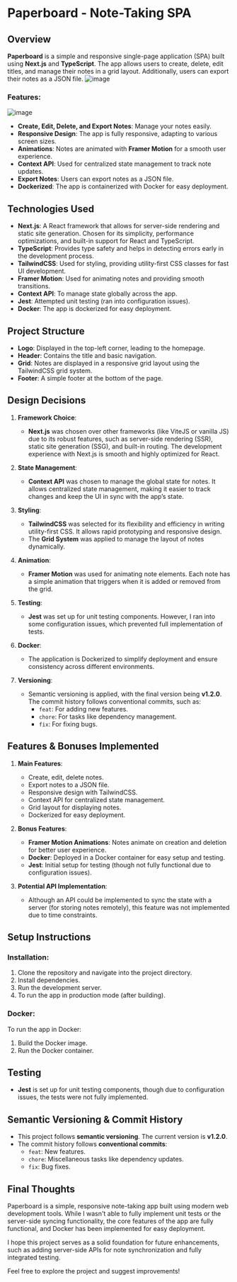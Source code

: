 # Paperboard - Note-Taking SPA

## Overview

**Paperboard** is a simple and responsive single-page application (SPA) built using **Next.js** and **TypeScript**. The app allows users to create, delete, edit titles, and manage their notes in a grid layout. Additionally, users can export their notes as a JSON file.
![image](https://github.com/user-attachments/assets/ed51d74f-8394-467a-8634-6516e60b0715)

### Features:
![image](https://github.com/user-attachments/assets/6ee80aa3-1d29-448a-8d27-50f69e342810)
- **Create, Edit, Delete, and Export Notes**: Manage your notes easily.
- **Responsive Design**: The app is fully responsive, adapting to various screen sizes.
- **Animations**: Notes are animated with **Framer Motion** for a smooth user experience.
- **Context API**: Used for centralized state management to track note updates.
- **Export Notes**: Users can export notes as a JSON file.
- **Dockerized**: The app is containerized with Docker for easy deployment.

## Technologies Used

- **Next.js**: A React framework that allows for server-side rendering and static site generation. Chosen for its simplicity, performance optimizations, and built-in support for React and TypeScript.
- **TypeScript**: Provides type safety and helps in detecting errors early in the development process.
- **TailwindCSS**: Used for styling, providing utility-first CSS classes for fast UI development.
- **Framer Motion**: Used for animating notes and providing smooth transitions.
- **Context API**: To manage state globally across the app.
- **Jest**: Attempted unit testing (ran into configuration issues).
- **Docker**: The app is dockerized for easy deployment.

## Project Structure

- **Logo**: Displayed in the top-left corner, leading to the homepage.
- **Header**: Contains the title and basic navigation.
- **Grid**: Notes are displayed in a responsive grid layout using the TailwindCSS grid system.
- **Footer**: A simple footer at the bottom of the page.
  
## Design Decisions

1. **Framework Choice**:
   - **Next.js** was chosen over other frameworks (like ViteJS or vanilla JS) due to its robust features, such as server-side rendering (SSR), static site generation (SSG), and built-in routing. The development experience with Next.js is smooth and highly optimized for React.
   
2. **State Management**:
   - **Context API** was chosen to manage the global state for notes. It allows centralized state management, making it easier to track changes and keep the UI in sync with the app’s state.

3. **Styling**:
   - **TailwindCSS** was selected for its flexibility and efficiency in writing utility-first CSS. It allows rapid prototyping and responsive design.
   - The **Grid System** was applied to manage the layout of notes dynamically.

4. **Animation**:
   - **Framer Motion** was used for animating note elements. Each note has a simple animation that triggers when it is added or removed from the grid.

5. **Testing**:
   - **Jest** was set up for unit testing components. However, I ran into some configuration issues, which prevented full implementation of tests.
   
6. **Docker**:
   - The application is Dockerized to simplify deployment and ensure consistency across different environments.
   
7. **Versioning**:
   - Semantic versioning is applied, with the final version being **v1.2.0**. The commit history follows conventional commits, such as:
     - `feat`: For adding new features.
     - `chore`: For tasks like dependency management.
     - `fix`: For fixing bugs.

## Features & Bonuses Implemented

1. **Main Features**:
   - Create, edit, delete notes.
   - Export notes to a JSON file.
   - Responsive design with TailwindCSS.
   - Context API for centralized state management.
   - Grid layout for displaying notes.
   - Dockerized for easy deployment.

2. **Bonus Features**:
   - **Framer Motion Animations**: Notes animate on creation and deletion for better user experience.
   - **Docker**: Deployed in a Docker container for easy setup and testing.
   - **Jest**: Initial setup for testing (though not fully functional due to configuration issues).

3. **Potential API Implementation**:
   - Although an API could be implemented to sync the state with a server (for storing notes remotely), this feature was not implemented due to time constraints.

## Setup Instructions

### Installation:
1. Clone the repository and navigate into the project directory.
2. Install dependencies.
3. Run the development server.
4. To run the app in production mode (after building).

### Docker:

To run the app in Docker:
1. Build the Docker image.
2. Run the Docker container.

## Testing

- **Jest** is set up for unit testing components, though due to configuration issues, the tests were not fully implemented.

## Semantic Versioning & Commit History

- This project follows **semantic versioning**. The current version is **v1.2.0**.
- The commit history follows **conventional commits**:
  - `feat`: New features.
  - `chore`: Miscellaneous tasks like dependency updates.
  - `fix`: Bug fixes.

## Final Thoughts

Paperboard is a simple, responsive note-taking app built using modern web development tools. While I wasn't able to fully implement unit tests or the server-side syncing functionality, the core features of the app are fully functional, and Docker has been implemented for easy deployment.

I hope this project serves as a solid foundation for future enhancements, such as adding server-side APIs for note synchronization and fully integrated testing.

Feel free to explore the project and suggest improvements!
